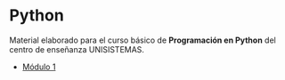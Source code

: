 # Python

Material elaborado para el curso básico de **Programación en Python** del centro de enseñanza UNISISTEMAS.

- [Módulo 1](./módulos/módulo_1.md)
